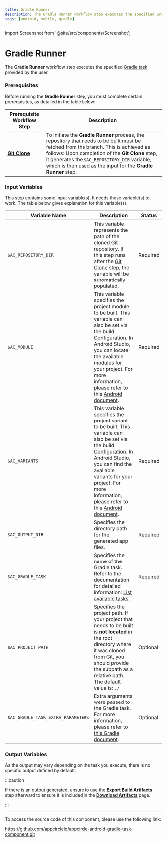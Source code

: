```yaml
---
title: Gradle Runner
description: The Gradle Runner workflow step executes the specified Gradle task provided by the user.
tags: [android, mobile, gradle]
---
```


import Screenshot from '@site/src/components/Screenshot';

# Gradle Runner

The **Gradle Runner** workflow step executes the specified [Gradle task](https://docs.gradle.org/current/userguide/tutorial_using_tasks.html) provided by the user.

### Prerequisites

Before running the **Gradle Runner** step, you must complete certain prerequisites, as detailed in the table below:

| Prerequisite Workflow Step                                                            | Description                                                                                                                                                                                                                                                                                              |
| ------------------------------------------------------------------------------------- | -------------------------------------------------------------------------------------------------------------------------------------------------------------------------------------------------------------------------------------------------------------------------------------------------------- |
| [**Git Clone**](/workflows/common-workflow-steps/git-clone) | To initiate the **Gradle Runner** process, the repository that needs to be built must be fetched from the branch. This is achieved as follows: Upon completion of the **Git Clone** step, it generates the `$AC_REPOSITORY_DIR` variable, which is then used as the input for the **Gradle Runner** step. |

<Screenshot url='https://cdn.appcircle.io/docs/assets/android-workflow-components-gradle-runner_1.png'/>

### Input Variables

This step contains some input variable(s). It needs these variable(s) to work. The table below gives explanation for this variable(s).

<Screenshot url='https://cdn.appcircle.io/docs/assets/android-workflow-components-gradle-runner_2.png' />

| Variable Name                      | Description                                                                                                                                                                                                                                                                                                                                                                                         | Status   |
| ---------------------------------- |-----------------------------------------------------------------------------------------------------------------------------------------------------------------------------------------------------------------------------------------------------------------------------------------------------------------------------------------------------------------------------------------------------| -------- |
| `$AC_REPOSITORY_DIR`               | This variable represents the path of the cloned Git repository. If this step runs after the [Git Clone](/workflows/common-workflow-steps/git-clone) step, the variable will be automatically populated.                                                                                                                                                                                             | Required |
| `$AC_MODULE`                       | This variable specifies the project module to be built. This variable can also be set via the build [Configuration](/build/build-process-management/configurations). In Android Studio, you can locate the available modules for your project. For more information, please refer to this [Android document](https://developer.android.com/studio/projects#ApplicationModules). | Required |
| `$AC_VARIANTS`                     | This variable specifies the project variant to be built. This variable can also be set via the build [Configuration](/build/build-process-management/configurations). In Android Studio, you can find the available variants for your project. For more information, please refer to this [Android document](https://developer.android.com/build/build-variants).               | Required |
| `$AC_OUTPUT_DIR`                   | Specifies the directory path for the generated app files.                                                                                                                                                                                                                                                                                                                                           | Required |
| `$AC_GRADLE_TASK`                  | Specifies the name of the Gradle task. Refer to the documentation for detailed information: [List available tasks](https://docs.gradle.org/current/userguide/tutorial_using_tasks.html#list_available_tasks).                                                                                                                                                                                       | Required |
| `$AC_PROJECT_PATH`                 | Specifies the project path. If your project that needs to be built is **not located** in the root directory where it was cloned from Git, you should provide the subpath as a relative path. The default value is: `./`                                                                                                                                                                             | Optional |
| `$AC_GRADLE_TASK_EXTRA_PARAMETERS` | Extra arguments were passed to the Gradle task. For more information, please refer to [this Gradle document](https://docs.gradle.org/current/userguide/writing_build_scripts.html#sec:extra_properties).                                                                                                                                                                                            | Optional |

### Output Variables

As the output may vary depending on the task you execute, there is no specific output defined by default.

:::caution

If there is an output generated, ensure to use the [**Export Build Artifacts**](/workflows/common-workflow-steps/export-build-artifacts) step afterward to ensure it is included in the [**Download Artifacts**](/workflows/common-workflow-steps/export-build-artifacts#download-exported-artifacts) page.

:::

---

To access the source code of this component, please use the following link:

https://github.com/appcircleio/appcircle-android-gradle-task-component.git
